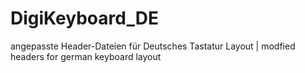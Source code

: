 # DigiKeyboard_DE
angepasste Header-Dateien für Deutsches Tastatur Layout | modfied headers for german keyboard layout
